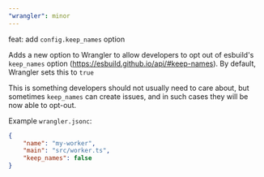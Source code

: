 ```yaml
---
"wrangler": minor
---
```


feat: add `config.keep_names` option

Adds a new option to Wrangler to allow developers to opt out of esbuild's `keep_names` option (https://esbuild.github.io/api/#keep-names). By default, Wrangler sets this to `true`

This is something developers should not usually need to care about, but sometimes
`keep_names` can create issues, and in such cases they will be now able to opt-out.

Example `wrangler.jsonc`:

```json
{
	"name": "my-worker",
	"main": "src/worker.ts",
	"keep_names": false
}
